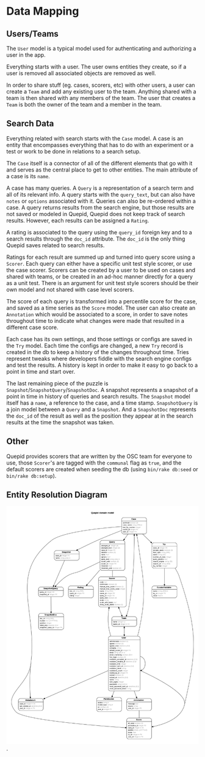# Data Mapping

## Users/Teams

The `User` model is a typical model used for authenticating and authorizing a user in the app.

Everything starts with a user. The user owns entities they create, so if a user is removed all associated objects are removed as well.

In order to share stuff (eg. cases, scorers, etc) with other users, a user can create a `Team` and add any existing user to the team. Anything shared with a team is then shared with any members of the team.
The user that creates a `Team` is both the owner of the team and a member in the team.

## Search Data

Everything related with search starts with the `Case` model.
A case is an entity that encompasses everything that has to do with an experiment or a test or work to be done in relations to a search setup.

The `Case` itself is a connector of all of the different elements that go with it and serves as the central place to get to other entities. The main attribute of a case is its `name`.

A case has many queries. A `Query` is a representation of a search term and all of its relevant info.
A query starts with the `query_text`, but can also have `notes` or `options` associated with it. Queries can also be re-ordered within a case.
A query returns results from the search engine, but those results are not saved or modeled in Quepid, Quepid does not keep track of search results. However, each results can be assigned a `Rating`.

A rating is associated to the query using the `query_id` foreign key and to a search results through the `doc_id` attribute. The `doc_id` is the only thing Quepid saves related to search results.

Ratings for each result are summed up and turned into query score using a `Scorer`. Each query can either have a specific unit test style scorer, or use the case scorer. Scorers can be created by a user to be used on cases and shared with teams, or be created in an ad-hoc manner directly for a query as a unit test.  There is an argument for unit test style scorers should be their own model and not shared with case level scorers.

The score of each query is transformed into a percentile score for the case, and saved as a time series as the `Score` model. The user can also create an `Annotation` which would be associated to a score, in order to save notes throughout time to indicate what changes were made that resulted in a different case score.

Each case has its own settings, and those settings or configs are saved in the `Try` model. Each time the configs are changed, a new `Try` record is created in the db to keep a history of the changes throughout time. Tries represent tweaks where developers fiddle with the search engine configs and test the results. A history is kept in order to make it easy to go back to a point in time and start over.

The last remaining piece of the puzzle is `Snapshot`/`SnapshotQuery`/`SnapshotDoc`. A snapshot represents a snapshot of a point in time in history of queries and search results. The `Snapshot` model itself has a `name`, a reference to the case, and a time stamp. `SnapshotQuery` is a join model between a `Query` and a `Snapshot`. And a `SnapshotDoc` represents the `doc_id` of the result as well as the position they appear at in the search results at the time the snapshot was taken.

## Other

Quepid provides scorers that are written by the OSC team for everyone to use, those `Scorer`'s are tagged with the `communal` flag as `true`, and the default scorers are created when seeding the db (using `bin/rake db:seed` or `bin/rake db:setup`).

## Entity Resolution Diagram

![model diagram](erd.png).

